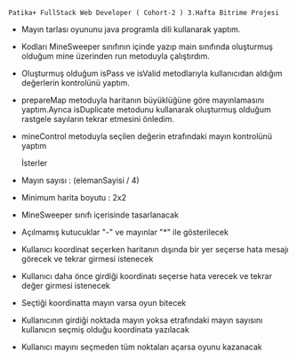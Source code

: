     Patika+ FullStack Web Developer ( Cohort-2 ) 3.Hafta Bitrime Projesi

- Mayın tarlası oyununu java programla dili kullanarak yaptım.
- Kodları MineSweeper sınıfının içinde yazıp main sınıfında oluşturmuş olduğum mine üzerinden run metoduyla çalıştırdım.
- Oluşturmuş olduğum isPass ve isValid metodlarıyla kullanıcıdan aldığım değerlerin kontrolünü yaptım.
- prepareMap metoduyla haritanın büyüklüğüne göre mayınlamasını yaptım.Ayrıca isDuplicate metodunu kullanarak oluşturmuş olduğum rastgele sayıların tekrar etmesini önledim.
- mineControl metoduyla seçilen değerin etrafındaki mayın kontrolünü yaptım 


    İsterler

- Mayın sayısı : (elemanSayisi / 4)
- Minimum harita boyutu : 2x2
- MineSweeper sınıfı içerisinde tasarlanacak
- Açılmamış kutucuklar "-" ve mayınlar "*" ile gösterilecek
- Kullanıcı koordinat seçerken haritanın dışında bir yer seçerse hata mesajı görecek ve tekrar girmesi istenecek
- Kullanıcı daha önce girdiği koordinatı seçerse hata verecek ve tekrar değer girmesi istenecek
- Seçtiği koordinatta mayın varsa oyun bitecek
- Kullanıcının girdiği noktada mayın yoksa etrafındaki mayın sayısını kullanıcın seçmiş olduğu koordinata yazılacak
- Kullanıcı mayını seçmeden tüm noktaları açarsa oyunu kazanacak